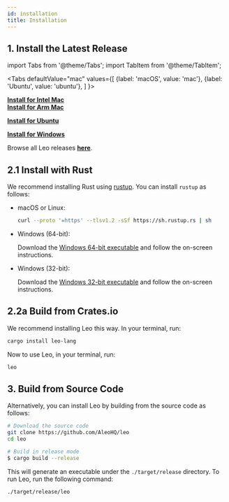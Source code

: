 ```yaml
---
id: installation
title: Installation
---
```


## 1. Install the Latest Release
import Tabs from '@theme/Tabs';
import TabItem from '@theme/TabItem';

<Tabs
    defaultValue="mac"
    values={[
        {label: 'macOS', value: 'mac'},
        {label: 'Ubuntu', value: 'ubuntu'},
    ]
}>

<TabItem value="mac">

[**Install for Intel Mac**](https://github.com/AleoHQ/leo/releases/download/v1.5.3/leo-v1.5.3-x86_64-apple-darwin.zip)  
[**Install for Arm Mac**](https://github.com/AleoHQ/leo/releases/download/v1.5.3/leo-v1.5.3-aarch64-apple-darwin.zip)

</TabItem>

<TabItem value="ubuntu">

[**Install for Ubuntu**](https://github.com/AleoHQ/leo/releases/download/v1.5.3/leo-v1.5.3-x86_64-unknown-linux-gnu.zip)

</TabItem>
    
<TabItem value="windows">

[**Install for Windows**](https://github.com/AleoHQ/leo/releases/download/v1.5.3/leo-v1.5.3-x86_64-pc-windows-msvc.zip)

</TabItem>

</Tabs>

Browse all Leo releases [**here**](https://github.com/AleoHQ/leo/releases).

## 2.1 Install with Rust

We recommend installing Rust using [rustup](https://www.rustup.rs/). You can install `rustup` as follows:

- macOS or Linux:
  ```bash
  curl --proto '=https' --tlsv1.2 -sSf https://sh.rustup.rs | sh
  ```

- Windows (64-bit):  
  
  Download the [Windows 64-bit executable](https://win.rustup.rs/x86_64) and follow the on-screen instructions.

- Windows (32-bit):  
  
  Download the [Windows 32-bit executable](https://win.rustup.rs/i686) and follow the on-screen instructions.

## 2.2a Build from Crates.io

We recommend installing Leo this way. In your terminal, run:

```bash
cargo install leo-lang
```

Now to use Leo, in your terminal, run:
```bash
leo
```
 
## 3. Build from Source Code

Alternatively, you can install Leo by building from the source code as follows:

```bash
# Download the source code
git clone https://github.com/AleoHQ/leo
cd leo

# Build in release mode
$ cargo build --release
```

This will generate an executable under the `./target/release` directory. To run Leo, run the following command:
```bash
./target/release/leo
```

